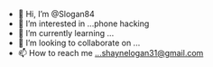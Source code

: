 - 👋 Hi, I’m @Slogan84
- 👀 I’m interested in ...phone hacking
- 🌱 I’m currently learning ...
- 💞️ I’m looking to collaborate on ...
- 📫 How to reach me ...shaynelogan31@gmail.com 

<!---
Slogan84/Slogan84 is a ✨ special ✨ repository because its `README.md` (this file) appears on your GitHub profile.
You can click the Preview link to take a look at your changes.
--->

